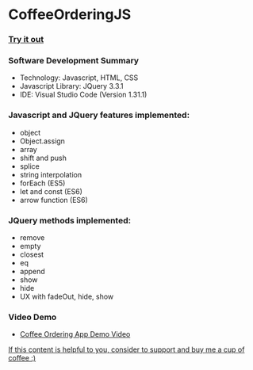 # CoffeeOrderingJS

### [Try it out](https://ngaisteve1.github.io/CoffeeOrderingJS/)

### Software Development Summary
- Technology: Javascript, HTML, CSS
- Javascript Library: JQuery 3.3.1
- IDE: Visual Studio Code (Version 1.31.1)

### Javascript and JQuery features implemented:
- object
- Object.assign
- array
- shift and push
- splice
- string interpolation
- forEach (ES5)
- let and const (ES6)
- arrow function (ES6)

### JQuery methods implemented:
- remove
- empty
- closest
- eq
- append
- show 
- hide
- UX with fadeOut, hide, show 

### Video Demo
- [Coffee Ordering App Demo Video](https://www.youtube.com/watch?v=WffLVWwvAH4)

[If this content is helpful to you, consider to support and buy me a cup of coffee :) ](https://ko-fi.com/V7V2PN67)

